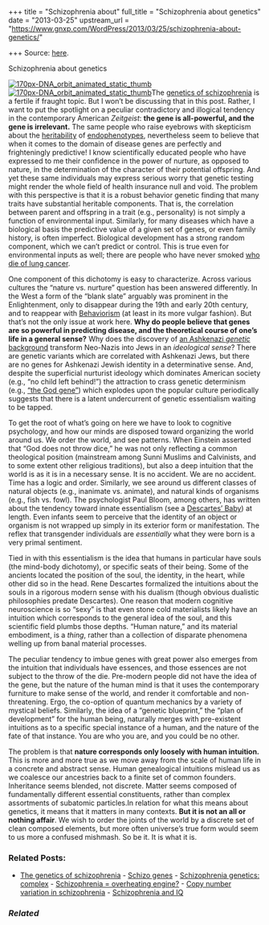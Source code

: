 +++
title = "Schizophrenia about"
full_title = "Schizophrenia about genetics"
date = "2013-03-25"
upstream_url = "https://www.gnxp.com/WordPress/2013/03/25/schizophrenia-about-genetics/"

+++
Source: [here](https://www.gnxp.com/WordPress/2013/03/25/schizophrenia-about-genetics/).

Schizophrenia about genetics

[![](https://i0.wp.com/blogs.discovermagazine.com/gnxp/files/2013/03/170px-DNA_orbit_animated_static_thumb-161x300.png?resize=161%2C300 "170px-DNA_orbit_animated_static_thumb")![](https://i0.wp.com/blogs.discovermagazine.com/gnxp/files/2013/03/170px-DNA_orbit_animated_static_thumb-161x300.png?resize=161%2C300 "170px-DNA_orbit_animated_static_thumb")](https://en.wikipedia.org/wiki/File:DNA_orbit_animated_static_thumb.png)The [genetics of schizophrenia](https://en.wikipedia.org/wiki/Schizophrenia#Genetic) is a fertile if fraught topic. But I won’t be discussing that in this post. Rather, I want to put the spotlight on a peculiar contradictory and illogical tendency in the contemporary American *Zeitgeist*: **the gene is all-powerful, and the gene is irrelevant.** The same people who raise eyebrows with skepticism about the [heritability](https://en.wikipedia.org/wiki/Heritability) of [endophenotypes](https://en.wikipedia.org/wiki/Endophenotype), nevertheless seem to believe that when it comes to the domain of disease genes are perfectly and frighteningly predictive! I know scientifically educated people who have expressed to me their confidence in the power of nurture, as opposed to nature, in the determination of the character of their potential offspring. And yet these same individuals may express serious worry that genetic testing might render the whole field of health insurance null and void. The problem with this perspective is that it is a robust behavior genetic finding that many traits have substantial heritable components. That is, the correlation between parent and offspring in a trait (e.g., personality) is not simply a function of environmental input. Similarly, for many diseases which have a biological basis the predictive value of a given set of genes, or even family history, is often imperfect. Biological development has a strong random component, which we can’t predict or control. This is true even for environmental inputs as well; there are people who have never smoked [who die of lung cancer](https://en.wikipedia.org/wiki/Catherine_Seipp).

  
One component of this dichotomy is easy to characterize. Across various cultures the “nature vs. nurture” question has been answered differently. In the West a form of the “blank slate” arguably was prominent in the Enlightenment, only to disappear during the 19th and early 20th century, and to reappear with [Behaviorism](https://en.wikipedia.org/wiki/Behaviorism) (at least in its more vulgar fashion). But that’s not the only issue at work here. **Why do people believe that genes are so powerful in predicting disease, and the theoretical course of one’s life in a general sense?** Why does the discovery of [an Ashkenazi *genetic* background](http://www.dailymail.co.uk/news/article-1315093/Polish-neo-Nazi-skinhead-couple-discover-JEWISH.html) transform Neo-Nazis into Jews in an *ideological sense*? There are genetic variants which are correlated with Ashkenazi Jews, but there are no genes for Ashkenazi Jewish identity in a determinative sense. And, despite the superficial nurturist ideology which dominates American society (e.g., “no child left behind!”) the attraction to crass genetic determinism (e.g., [“the God gene”](https://en.wikipedia.org/wiki/God_gene)) which explodes upon the popular culture periodically suggests that there is a latent undercurrent of genetic essentialism waiting to be tapped.

To get the root of what’s going on here we have to look to cognitive psychology, and how our minds are disposed toward organizing the world around us. We order the world, and see patterns. When Einstein asserted that “God does not throw dice,” he was not only reflecting a common theological position (mainstream among Sunni Muslims and Calvinists, and to some extent other religious traditions), but also a deep intuition that the world is as it is in a necessary sense. It is no accident. We are no accident. Time has a logic and order. Similarly, we see around us different classes of natural objects (e.g., inanimate vs. animate), and natural kinds of organisms (e.g., fish vs. fowl). The psychologist Paul Bloom, among others, has written about the tendency toward innate essentialism (see a [Descartes’ Baby](https://www.amazon.com/exec/obidos/ASIN/046500783X/geneexpressio-20)) at length. Even infants seem to perceive that the identity of an object or organism is not wrapped up simply in its exterior form or manifestation. The reflex that transgender individuals are *essentially* what they were born is a very primal sentiment.

Tied in with this essentialism is the idea that humans in particular have souls (the mind-body dichotomy), or specific seats of their being. Some of the ancients located the position of the soul, the identity, in the heart, while other did so in the head. Rene Descartes formalized the intuitions about the souls in a rigorous modern sense with his dualism (though obvious dualistic philosophies predate Descartes). One reason that modern cognitive neuroscience is so “sexy” is that even stone cold materialists likely have an intuition which corresponds to the general idea of the soul, and this scientific field plumbs those depths. “Human nature,” and its material embodiment, is a *thing*, rather than a collection of disparate phenomena welling up from banal material processes.

The peculiar tendency to imbue genes with great power also emerges from the intuition that individuals have essences, and those essences are not subject to the throw of the die. Pre-modern people did not have the idea of the gene, but the nature of the human mind is that it uses the contemporary furniture to make sense of the world, and render it comfortable and non-threatening. Ergo, the co-option of quantum mechanics by a variety of mystical beliefs. Similarly, the idea of a “genetic blueprint,” the “plan of development” for the human being, naturally merges with pre-existent intuitions as to a specific special instance of a human, and the nature of the fate of that instance. You are who you are, and you could be no other.

The problem is that **nature corresponds only loosely with human intuition.** This is more and more true as we move away from the scale of human life in a concrete and abstract sense. Human genealogical intuitions mislead us as we coalesce our ancestries back to a finite set of common founders. Inheritance seems blended, not discrete. Matter seems composed of fundamentally different essential constituents, rather than complex assortments of subatomic particles.In relation for what this means about genetics, it means that it matters in many contexts. **But it is not an all or nothing affair**. We wish to order the joints of the world by a discrete set of clean composed elements, but more often universe’s true form would seem to us more a confused mishmash. So be it. It is what it is.

### Related Posts:

- [The genetics of
  schizophrenia](https://www.gnxp.com/WordPress/2009/08/17/the-genetics-of-schizophrenia/) - [Schizo
  genes](https://www.gnxp.com/WordPress/2006/08/15/schizo-genes/) - [Schizophrenia genetics:
  complex](https://www.gnxp.com/WordPress/2009/07/05/schizophrenia-genetics-complex/) - [Schizophrenia = overheating
  engine?](https://www.gnxp.com/WordPress/2007/09/06/schizophrenia-overheating-engine/) - [Copy number variation in
  schizophrenia](https://www.gnxp.com/WordPress/2008/07/30/copy-number-variation-in-schizophrenia/) - [Schizophrenia and
  IQ](https://www.gnxp.com/WordPress/2006/11/29/schizophrenia-and-iq/)

### *Related*

[](https://www.addtoany.com/add_to/facebook?linkurl=https%3A%2F%2Fwww.gnxp.com%2FWordPress%2F2013%2F03%2F25%2Fschizophrenia-about-genetics%2F&linkname=Schizophrenia%20about%20genetics "Facebook")[](https://www.addtoany.com/add_to/twitter?linkurl=https%3A%2F%2Fwww.gnxp.com%2FWordPress%2F2013%2F03%2F25%2Fschizophrenia-about-genetics%2F&linkname=Schizophrenia%20about%20genetics "Twitter")[](https://www.addtoany.com/add_to/email?linkurl=https%3A%2F%2Fwww.gnxp.com%2FWordPress%2F2013%2F03%2F25%2Fschizophrenia-about-genetics%2F&linkname=Schizophrenia%20about%20genetics "Email")[](https://www.addtoany.com/share)
